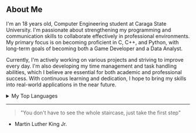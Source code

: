 ## About Me
<!-- Comment -->

I'm an 18 years old, Computer Engineering student at Caraga State University. I'm passionate about strengthening my programming and communication skills to collaborate effectively in professional environments. My primary focus is on becoming proficient in C, C++, and Python, with long-term goals of becoming both a Game Developer and a Data Analyst.

Currently, I'm actively working on various projects and striving to improve every day. I'm also developing my time management and task handling abilities, which I believe are essential for both academic and professional success. With continuous learning and dedication, I hope to bring my skills into real-world applications in the near future. 
<details>
<summary>My Top Languages</summary>

| Rank | My Languages |
|-----:|---------------|
|     1| C++            |
|     2| Python              |
|     3| Java              |

</details>


---
> "You don't have to see the whole staircase, just take the first step"
- Martin Luther King Jr.

